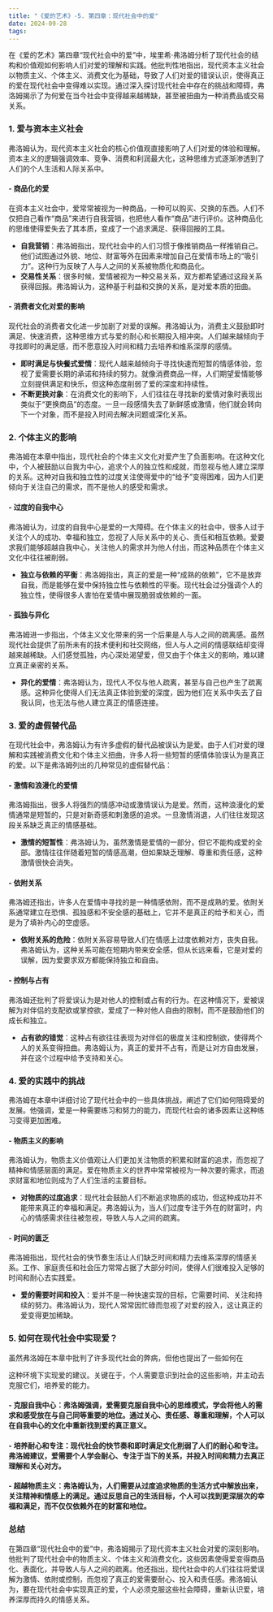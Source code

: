 ```yaml
---
title: "《爱的艺术》-5. 第四章：现代社会中的爱"
date: 2024-09-28
tags: 
---
```

在《爱的艺术》第四章“现代社会中的爱”中，埃里希·弗洛姆分析了现代社会的结构和价值观如何影响人们对爱的理解和实践。他批判性地指出，现代资本主义社会以物质主义、个体主义、消费文化为基础，导致了人们对爱的错误认识，使得真正的爱在现代社会中变得难以实现。通过深入探讨现代社会中存在的挑战和障碍，弗洛姆揭示了为何爱在当今社会中变得越来越稀缺，甚至被扭曲为一种消费品或交易关系。

### 1. **爱与资本主义社会**
弗洛姆认为，现代资本主义社会的核心价值观直接影响了人们对爱的体验和理解。资本主义的逻辑强调效率、竞争、消费和利润最大化，这种思维方式逐渐渗透到了人们的个人生活和人际关系中。

#### - **商品化的爱**
   在资本主义社会中，爱常常被视为一种商品，一种可以购买、交换的东西。人们不仅把自己看作“商品”来进行自我营销，也把他人看作“商品”进行评价。这种商品化的思维使得爱失去了其本质，变成了一个追求满足、获得回报的工具。

   - **自我营销**：弗洛姆指出，现代社会中的人们习惯于像推销商品一样推销自己。他们试图通过外貌、地位、财富等外在因素来增加自己在爱情市场上的“吸引力”。这种行为反映了人与人之间的关系被物质化和商品化。
   - **交易性关系**：很多时候，爱情被视为一种交易关系，双方都希望通过这段关系获得回报。弗洛姆认为，这种基于利益和交换的关系，是对爱本质的扭曲。

#### - **消费者文化对爱的影响**
   现代社会的消费者文化进一步加剧了对爱的误解。弗洛姆认为，消费主义鼓励即时满足、快速消费，这种思维方式与爱的耐心和长期投入相冲突。人们越来越倾向于寻找即时的满足感，而不愿意投入时间和精力去培养和维系深厚的感情。

   - **即时满足与快餐式爱情**：现代人越来越倾向于寻找快速而短暂的情感体验，忽视了爱需要长期的承诺和持续的努力。就像消费商品一样，人们期望爱情能够立刻提供满足和快乐，但这种态度削弱了爱的深度和持续性。
   - **不断更换对象**：在消费文化的影响下，人们往往在寻找新的爱情对象时表现出类似于“更换商品”的态度。一旦一段感情失去了新鲜感或激情，他们就会转向下一个对象，而不是投入时间去解决问题或深化关系。

### 2. **个体主义的影响**
弗洛姆在本章中指出，现代社会的个体主义文化对爱产生了负面影响。在这种文化中，个人被鼓励以自我为中心，追求个人的独立性和成就，而忽视与他人建立深厚的关系。这种对自我和独立性的过度关注使得爱中的“给予”变得困难，因为人们更倾向于关注自己的需求，而不是他人的感受和需求。

#### - **过度的自我中心**
   弗洛姆认为，过度的自我中心是爱的一大障碍。在个体主义的社会中，很多人过于关注个人的成功、幸福和独立，忽视了人际关系中的关心、责任和相互依赖。爱要求我们能够超越自我中心，关注他人的需求并为他人付出，而这种品质在个体主义文化中往往被削弱。

   - **独立与依赖的平衡**：弗洛姆指出，真正的爱是一种“成熟的依赖”，它不是放弃自我，而是能够在爱中保持独立性与依赖性的平衡。现代社会过分强调个人的独立性，使得很多人害怕在爱情中展现脆弱或依赖的一面。

#### - **孤独与异化**
   弗洛姆进一步指出，个体主义文化带来的另一个后果是人与人之间的疏离感。虽然现代社会提供了前所未有的技术便利和社交网络，但人与人之间的情感联结却变得越来越稀缺。人们感觉孤独，内心深处渴望爱，但又由于个体主义的影响，难以建立真正亲密的关系。

   - **异化的爱情**：弗洛姆认为，现代人不仅与他人疏离，甚至与自己也产生了疏离感。这种异化使得人们无法真正体验到爱的深度，因为他们在关系中失去了自我认同，也无法与他人建立真正的情感连接。

### 3. **爱的虚假替代品**
在现代社会中，弗洛姆认为有许多虚假的替代品被误认为是爱。由于人们对爱的理解和实践被消费文化和个体主义扭曲，许多人将一些短暂的感情体验误认为是真正的爱。以下是弗洛姆列出的几种常见的虚假替代品：

#### - **激情和浪漫化的爱情**
   弗洛姆指出，很多人将强烈的情感冲动或激情误认为是爱。然而，这种浪漫化的爱情通常是短暂的，只是对新奇感和刺激感的追求。一旦激情消退，人们往往发现这段关系缺乏真正的情感基础。

   - **激情的短暂性**：弗洛姆认为，虽然激情是爱情的一部分，但它不能构成爱的全部。激情往往伴随着短暂的情感高潮，但如果缺乏理解、尊重和责任感，这种激情很快会消失。

#### - **依附关系**
   弗洛姆还指出，许多人在爱情中寻找的是一种情感依附，而不是成熟的爱。依附关系通常建立在恐惧、孤独感和不安全感的基础上，它并不是真正的给予和关心，而是为了填补内心的空虚感。

   - **依附关系的危险**：依附关系容易导致人们在情感上过度依赖对方，丧失自我。弗洛姆认为，这种关系可能在短期内带来安全感，但从长远来看，它是对爱的误解，因为爱要求双方都能保持独立和自由。

#### - **控制与占有**
   弗洛姆还批判了将爱误认为是对他人的控制或占有的行为。在这种情况下，爱被误解为对伴侣的支配欲或掌控欲，爱成了一种对他人自由的限制，而不是鼓励他们的成长和独立。

   - **占有欲的错觉**：这种占有欲往往表现为对伴侣的极度关注和控制欲，使得两个人的关系变得扭曲。弗洛姆认为，真正的爱并不占有，而是让对方自由发展，并在这个过程中给予支持和关心。

### 4. **爱的实践中的挑战**
弗洛姆在本章中详细讨论了现代社会中的一些具体挑战，阐述了它们如何阻碍爱的发展。他强调，爱是一种需要练习和努力的能力，而现代社会的诸多因素让这种练习变得更加困难。

#### - **物质主义的影响**
   弗洛姆认为，物质主义价值观让人们更加关注物质的积累和财富的追求，而忽视了精神和情感层面的满足。爱在物质主义的世界中常常被视为一种次要的需求，而追求财富和地位则成为了人们生活的主要目标。

   - **对物质的过度追求**：现代社会鼓励人们不断追求物质的成功，但这种成功并不能带来真正的幸福和满足。弗洛姆认为，当人们过度专注于外在的财富时，内心的情感需求往往被忽视，导致人与人之间的疏离。

#### - **时间的匮乏**
   弗洛姆指出，现代社会的快节奏生活让人们缺乏时间和精力去维系深厚的情感关系。工作、家庭责任和社会压力常常占据了大部分时间，使得人们很难投入足够的时间和耐心去实践爱。

   - **爱的需要时间和投入**：爱并不是一种快速实现的目标，它需要时间、关注和持续的努力。弗洛姆认为，现代人常常因忙碌而忽视了对爱的投入，这让真正的爱变得更加稀缺。

### 5. **如何在现代社会中实现爱？**
虽然弗洛姆在本章中批判了许多现代社会的弊病，但他也提出了一些如何在

这种环境下实现爱的建议。关键在于，个人需要意识到社会的这些影响，并主动去克服它们，培养爱的能力。

#### - **克服自我中心**：弗洛姆强调，爱需要克服自我中心的思维模式，学会将他人的需求和感受放在与自己同等重要的地位。通过关心、责任感、尊重和理解，个人可以在自我中心的文化中重新找到爱的真正意义。

#### - **培养耐心和专注**：现代社会的快节奏和即时满足文化削弱了人们的耐心和专注。弗洛姆建议，爱需要个人学会耐心、专注于当下的关系，并投入时间和精力去真正理解和关心对方。

#### - **超越物质主义**：弗洛姆认为，人们需要从过度追求物质的生活方式中解放出来，关注精神和情感上的满足。通过反思自己的生活目标，个人可以找到更深层次的幸福和满足，而不仅仅依赖外在的财富和地位。

### 总结
在第四章“现代社会中的爱”中，弗洛姆揭示了现代资本主义社会对爱的深刻影响。他批判了现代社会中的物质主义、个体主义和消费文化，这些因素使得爱变得商品化、表面化，并导致人与人之间的疏离。他还指出，现代社会中的人们往往将爱误解为激情、依附或控制，而忽视了真正的爱需要耐心、投入和责任感。弗洛姆认为，要在现代社会中实现真正的爱，个人必须克服这些社会障碍，重新认识爱，培养深厚而持久的情感关系。